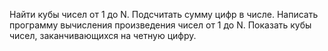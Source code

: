 Найти кубы чисел от 1 до N.
Подсчитать сумму цифр в числе.
Написать программу вычисления произведения чисел от 1 до N.
Показать кубы чисел, заканчивающихся на четную цифру.
